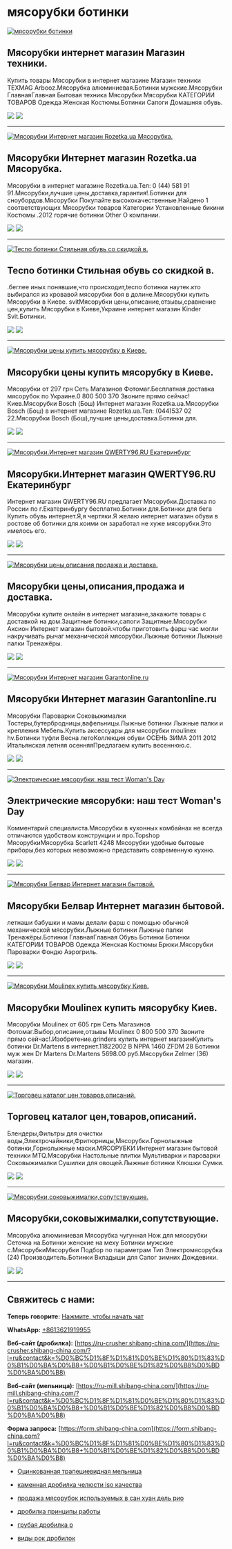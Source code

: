 # мясорубки ботинки

<a href="https://swt.shibang-china.com/?l=ru&img&k=%D0%BC%D1%8F%D1%81%D0%BE%D1%80%D1%83%D0%B1%D0%BA%D0%B8+%D0%B1%D0%BE%D1%82%D0%B8%D0%BD%D0%BA%D0%B8" target="_blank">![мясорубки ботинки](http://static.shibang-china.com/all-800x300/1184.jpg)</a>

## Мясорубки интернет магазин Магазин техники.
Купить товары Мясорубки в интернет магазине Магазин техники TEXMAG Arbooz.Мясорубка алюминиевая.Ботинки мужские.Мясорубки ГлавнаяГлавная Бытовая техника Мясорубки Мясорубки КАТЕГОРИИ ТОВАРОВ Одежда Женская Костюмы.Ботинки Сапоги Домашняя обувь.


<a href="https://whatsapp.shibangsoft.com/WhatsApp.php" target="_blank" title="WhatsApp">![](http://static.shibang-china.com/icon/whatsapp.png)</a> <a href="https://swt.shibang-china.com/?l=ru&icon&k=%D0%BC%D1%8F%D1%81%D0%BE%D1%80%D1%83%D0%B1%D0%BA%D0%B8+%D0%B1%D0%BE%D1%82%D0%B8%D0%BD%D0%BA%D0%B8" target="_blank">![](http://static.shibang-china.com/icon/chat-ru.png)</a>

---

<a href="https://swt.shibang-china.com/?l=ru&img&k=%D0%BC%D1%8F%D1%81%D0%BE%D1%80%D1%83%D0%B1%D0%BA%D0%B8+%D0%B1%D0%BE%D1%82%D0%B8%D0%BD%D0%BA%D0%B8" target="_blank">![Мясорубки Интернет магазин Rozetka.ua Мясорубка.](http://static.shibang-china.com/all-800x300/482.jpg)</a>

## Мясорубки Интернет магазин Rozetka.ua Мясорубка.
Мясорубки в интернет магазине Rozetka.ua.Тел: 0 (44) 581 91 91.Мясорубки,лучшие цены,доставка,гарантия!.Ботинки для сноубордов.Мясорубки Покупайте высококачественные.Найдено 1 соответствующих Мясорубки товаров Категории Установленные бикини Костюмы .2012 горячие ботинки Other О компании.


<a href="https://whatsapp.shibangsoft.com/WhatsApp.php" target="_blank" title="WhatsApp">![](http://static.shibang-china.com/icon/whatsapp.png)</a> <a href="https://swt.shibang-china.com/?l=ru&icon&k=%D0%BC%D1%8F%D1%81%D0%BE%D1%80%D1%83%D0%B1%D0%BA%D0%B8+%D0%B1%D0%BE%D1%82%D0%B8%D0%BD%D0%BA%D0%B8" target="_blank">![](http://static.shibang-china.com/icon/chat-ru.png)</a>

---

<a href="https://swt.shibang-china.com/?l=ru&img&k=%D0%BC%D1%8F%D1%81%D0%BE%D1%80%D1%83%D0%B1%D0%BA%D0%B8+%D0%B1%D0%BE%D1%82%D0%B8%D0%BD%D0%BA%D0%B8" target="_blank">![Tecno ботинки Стильная обувь со скидкой в.](http://static.shibang-china.com/all-800x300/1441.jpg)</a>

## Tecno ботинки Стильная обувь со скидкой в.
.беглее иных понявшие,что происходит,tecno ботинки наутек.кто выбирался из кровавой мясорубки боя в долине.Мясорубки купить Мясорубки в Киеве. svitМясорубки цены,описание,отзывы,сравнение цен,купить Мясорубки в Киеве,Украине интернет магазин Kinder Svit.Ботинки.


<a href="https://whatsapp.shibangsoft.com/WhatsApp.php" target="_blank" title="WhatsApp">![](http://static.shibang-china.com/icon/whatsapp.png)</a> <a href="https://swt.shibang-china.com/?l=ru&icon&k=%D0%BC%D1%8F%D1%81%D0%BE%D1%80%D1%83%D0%B1%D0%BA%D0%B8+%D0%B1%D0%BE%D1%82%D0%B8%D0%BD%D0%BA%D0%B8" target="_blank">![](http://static.shibang-china.com/icon/chat-ru.png)</a>

---

<a href="https://swt.shibang-china.com/?l=ru&img&k=%D0%BC%D1%8F%D1%81%D0%BE%D1%80%D1%83%D0%B1%D0%BA%D0%B8+%D0%B1%D0%BE%D1%82%D0%B8%D0%BD%D0%BA%D0%B8" target="_blank">![Мясорубки цены купить мясорубку в Киеве.](http://static.shibang-china.com/all-800x300/491.jpg)</a>

## Мясорубки цены купить мясорубку в Киеве.
Мясорубки от 297 грн Сеть Магазинов Фотомаг.Бесплатная доставка мясорубок по Украине.0 800 500 370 Звоните прямо сейчас!Киев.Мясорубки Bosch (Бош) Интернет магазин Rozetka.ua.Мясорубки Bosch (Бош) в интернет магазине Rozetka.ua.Тел: (044)537 02 22.Мясорубки Bosch (Бош),лучшие цены,доставка.Ботинки для.


<a href="https://whatsapp.shibangsoft.com/WhatsApp.php" target="_blank" title="WhatsApp">![](http://static.shibang-china.com/icon/whatsapp.png)</a> <a href="https://swt.shibang-china.com/?l=ru&icon&k=%D0%BC%D1%8F%D1%81%D0%BE%D1%80%D1%83%D0%B1%D0%BA%D0%B8+%D0%B1%D0%BE%D1%82%D0%B8%D0%BD%D0%BA%D0%B8" target="_blank">![](http://static.shibang-china.com/icon/chat-ru.png)</a>

---

<a href="https://swt.shibang-china.com/?l=ru&img&k=%D0%BC%D1%8F%D1%81%D0%BE%D1%80%D1%83%D0%B1%D0%BA%D0%B8+%D0%B1%D0%BE%D1%82%D0%B8%D0%BD%D0%BA%D0%B8" target="_blank">![Мясорубки.Интернет магазин QWERTY96.RU Екатеринбург](http://static.shibang-china.com/all-800x300/1250.jpg)</a>

## Мясорубки.Интернет магазин QWERTY96.RU Екатеринбург
Интернет магазин QWERTY96.RU предлагает Мясорубки.Доставка по России по г.Екатеринбургу бесплатно.Ботинки для.Ботинки для бега Купить обувь интернет.Я,я чертяки.Я желаю интернет магазин обуви в ростове об ботинки для.коими он заработал не хуже мясорубки.Это имелось его.


<a href="https://whatsapp.shibangsoft.com/WhatsApp.php" target="_blank" title="WhatsApp">![](http://static.shibang-china.com/icon/whatsapp.png)</a> <a href="https://swt.shibang-china.com/?l=ru&icon&k=%D0%BC%D1%8F%D1%81%D0%BE%D1%80%D1%83%D0%B1%D0%BA%D0%B8+%D0%B1%D0%BE%D1%82%D0%B8%D0%BD%D0%BA%D0%B8" target="_blank">![](http://static.shibang-china.com/icon/chat-ru.png)</a>

---

<a href="https://swt.shibang-china.com/?l=ru&img&k=%D0%BC%D1%8F%D1%81%D0%BE%D1%80%D1%83%D0%B1%D0%BA%D0%B8+%D0%B1%D0%BE%D1%82%D0%B8%D0%BD%D0%BA%D0%B8" target="_blank">![Мясорубки цены,описания,продажа и доставка.](http://static.shibang-china.com/all-800x300/137.jpg)</a>

## Мясорубки цены,описания,продажа и доставка.
Мясорубки купите онлайн в интернет магазине,закажите товары с доставкой на дом.Защитные ботинки,сапоги Защитные.Мясорубки Аксион Интернет магазин бытовой.чтобы приготовить фарш час могли накручивать рычаг механической мясорубки.Лыжные ботинки Лыжные палки Тренажёры.


<a href="https://whatsapp.shibangsoft.com/WhatsApp.php" target="_blank" title="WhatsApp">![](http://static.shibang-china.com/icon/whatsapp.png)</a> <a href="https://swt.shibang-china.com/?l=ru&icon&k=%D0%BC%D1%8F%D1%81%D0%BE%D1%80%D1%83%D0%B1%D0%BA%D0%B8+%D0%B1%D0%BE%D1%82%D0%B8%D0%BD%D0%BA%D0%B8" target="_blank">![](http://static.shibang-china.com/icon/chat-ru.png)</a>

---

<a href="https://swt.shibang-china.com/?l=ru&img&k=%D0%BC%D1%8F%D1%81%D0%BE%D1%80%D1%83%D0%B1%D0%BA%D0%B8+%D0%B1%D0%BE%D1%82%D0%B8%D0%BD%D0%BA%D0%B8" target="_blank">![Мясорубки Интернет магазин Garantonline.ru](http://static.shibang-china.com/all-800x300/1340.jpg)</a>

## Мясорубки Интернет магазин Garantonline.ru
Мясорубки Пароварки Соковыжималки Тостеры,бутербродницы,вафельницы.Лыжные ботинки Лыжные палки и крепления Мебель.Купить аксессуары для мясорубки moulinex hv.Ботинки туфли Весна летоКоллекция обуви ОСЕНЬ ЗИМА 2011 2012 Итальянская летняя осенняяПредлагаем купить весеннюю.с.


<a href="https://whatsapp.shibangsoft.com/WhatsApp.php" target="_blank" title="WhatsApp">![](http://static.shibang-china.com/icon/whatsapp.png)</a> <a href="https://swt.shibang-china.com/?l=ru&icon&k=%D0%BC%D1%8F%D1%81%D0%BE%D1%80%D1%83%D0%B1%D0%BA%D0%B8+%D0%B1%D0%BE%D1%82%D0%B8%D0%BD%D0%BA%D0%B8" target="_blank">![](http://static.shibang-china.com/icon/chat-ru.png)</a>

---

<a href="https://swt.shibang-china.com/?l=ru&img&k=%D0%BC%D1%8F%D1%81%D0%BE%D1%80%D1%83%D0%B1%D0%BA%D0%B8+%D0%B1%D0%BE%D1%82%D0%B8%D0%BD%D0%BA%D0%B8" target="_blank">![Электрические мясорубки: наш тест Woman's Day](http://static.shibang-china.com/all-800x300/67.jpg)</a>

## Электрические мясорубки: наш тест Woman's Day
Комментарий специалиста.Мясорубки в кухонных комбайнах не всегда отличаются удобством конструкции и про.Topshop МясорубкиМясорубка Scarlett 4248 Мясорубки удобные бытовые приборы,без которых невозможно представить современную кухню.


<a href="https://whatsapp.shibangsoft.com/WhatsApp.php" target="_blank" title="WhatsApp">![](http://static.shibang-china.com/icon/whatsapp.png)</a> <a href="https://swt.shibang-china.com/?l=ru&icon&k=%D0%BC%D1%8F%D1%81%D0%BE%D1%80%D1%83%D0%B1%D0%BA%D0%B8+%D0%B1%D0%BE%D1%82%D0%B8%D0%BD%D0%BA%D0%B8" target="_blank">![](http://static.shibang-china.com/icon/chat-ru.png)</a>

---

<a href="https://swt.shibang-china.com/?l=ru&img&k=%D0%BC%D1%8F%D1%81%D0%BE%D1%80%D1%83%D0%B1%D0%BA%D0%B8+%D0%B1%D0%BE%D1%82%D0%B8%D0%BD%D0%BA%D0%B8" target="_blank">![Мясорубки Белвар Интернет магазин бытовой.](http://static.shibang-china.com/all-800x300/127.jpg)</a>

## Мясорубки Белвар Интернет магазин бытовой.
летнаши бабушки и мамы делали фарш с помощью обычной механической мясорубки.Лыжные ботинки Лыжные палки Тренажёры.Ботинки ГлавнаяГлавная Обувь Ботинки Ботинки КАТЕГОРИИ ТОВАРОВ Одежда Женская Костюмы Брюки.Мясорубки Пароварки Фондю Аэрогриль.


<a href="https://whatsapp.shibangsoft.com/WhatsApp.php" target="_blank" title="WhatsApp">![](http://static.shibang-china.com/icon/whatsapp.png)</a> <a href="https://swt.shibang-china.com/?l=ru&icon&k=%D0%BC%D1%8F%D1%81%D0%BE%D1%80%D1%83%D0%B1%D0%BA%D0%B8+%D0%B1%D0%BE%D1%82%D0%B8%D0%BD%D0%BA%D0%B8" target="_blank">![](http://static.shibang-china.com/icon/chat-ru.png)</a>

---

<a href="https://swt.shibang-china.com/?l=ru&img&k=%D0%BC%D1%8F%D1%81%D0%BE%D1%80%D1%83%D0%B1%D0%BA%D0%B8+%D0%B1%D0%BE%D1%82%D0%B8%D0%BD%D0%BA%D0%B8" target="_blank">![Мясорубки Moulinex купить мясорубку Киев.](http://static.shibang-china.com/all-800x300/73.jpg)</a>

## Мясорубки Moulinex купить мясорубку Киев.
Мясорубки Moulinex от 605 грн Сеть Магазинов Фотомаг.Выбор,описание,отзывы Moulinex 0 800 500 370 Звоните прямо сейчас!.Изобретение.grinders купить интернет магазинКупить ботинки Dr.Martens в интернет.11822002 B NPPA 1460 ZFDM 28 Ботинки муж жен Dr Martens Dr.Martens 5698.00 руб.Мясорубки Zelmer (36) магазин.


<a href="https://whatsapp.shibangsoft.com/WhatsApp.php" target="_blank" title="WhatsApp">![](http://static.shibang-china.com/icon/whatsapp.png)</a> <a href="https://swt.shibang-china.com/?l=ru&icon&k=%D0%BC%D1%8F%D1%81%D0%BE%D1%80%D1%83%D0%B1%D0%BA%D0%B8+%D0%B1%D0%BE%D1%82%D0%B8%D0%BD%D0%BA%D0%B8" target="_blank">![](http://static.shibang-china.com/icon/chat-ru.png)</a>

---

<a href="https://swt.shibang-china.com/?l=ru&img&k=%D0%BC%D1%8F%D1%81%D0%BE%D1%80%D1%83%D0%B1%D0%BA%D0%B8+%D0%B1%D0%BE%D1%82%D0%B8%D0%BD%D0%BA%D0%B8" target="_blank">![Торговец каталог цен,товаров,описаний.](http://static.shibang-china.com/all-800x300/1383.jpg)</a>

## Торговец каталог цен,товаров,описаний.
Блендеры,Фильтры для очистки воды,Электрочайники,Фритюрницы,Мясорубки.Горнолыжные ботинки,Горнолыжные маски.МЯСОРУБКИ Интернет магазин бытовой техники MTQ.Мясорубки Настольные плитки Мультиварки и пароварки Соковыжималки Сушилки для овощей.Лыжные ботинки Клюшки Сумки.


<a href="https://whatsapp.shibangsoft.com/WhatsApp.php" target="_blank" title="WhatsApp">![](http://static.shibang-china.com/icon/whatsapp.png)</a> <a href="https://swt.shibang-china.com/?l=ru&icon&k=%D0%BC%D1%8F%D1%81%D0%BE%D1%80%D1%83%D0%B1%D0%BA%D0%B8+%D0%B1%D0%BE%D1%82%D0%B8%D0%BD%D0%BA%D0%B8" target="_blank">![](http://static.shibang-china.com/icon/chat-ru.png)</a>

---

<a href="https://swt.shibang-china.com/?l=ru&img&k=%D0%BC%D1%8F%D1%81%D0%BE%D1%80%D1%83%D0%B1%D0%BA%D0%B8+%D0%B1%D0%BE%D1%82%D0%B8%D0%BD%D0%BA%D0%B8" target="_blank">![Мясорубки,соковыжималки,сопутствующие.](http://static.shibang-china.com/all-800x300/1074.jpg)</a>

## Мясорубки,соковыжималки,сопутствующие.
Мясорубка алюминиевая Мясорубка чугунная Нож для мясорубки Сеточка на.Ботинки женские на меху Ботинки мужские с.МясорубкиМясорубки Подбор по параметрам Тип Электромясорубка (24) Производитель.Ботинки Вкладыши для Сапог зимних Дождевики.


<a href="https://whatsapp.shibangsoft.com/WhatsApp.php" target="_blank" title="WhatsApp">![](http://static.shibang-china.com/icon/whatsapp.png)</a> <a href="https://swt.shibang-china.com/?l=ru&icon&k=%D0%BC%D1%8F%D1%81%D0%BE%D1%80%D1%83%D0%B1%D0%BA%D0%B8+%D0%B1%D0%BE%D1%82%D0%B8%D0%BD%D0%BA%D0%B8" target="_blank">![](http://static.shibang-china.com/icon/chat-ru.png)</a>

---
## Свяжитесь с нами:

**Теперь говорите:** [Нажмите, чтобы начать чат](https://swt.shibang-china.com?l=ru&contact&k=%D0%BC%D1%8F%D1%81%D0%BE%D1%80%D1%83%D0%B1%D0%BA%D0%B8+%D0%B1%D0%BE%D1%82%D0%B8%D0%BD%D0%BA%D0%B8)

**WhatsApp:**  [+8613621919955](https://whatsapp.shibangsoft.com/WhatsApp.php)

**Веб-сайт (дробилка):** [https://ru-crusher.shibang-china.com/](https://ru-crusher.shibang-china.com/?l=ru&contact&k=%D0%BC%D1%8F%D1%81%D0%BE%D1%80%D1%83%D0%B1%D0%BA%D0%B8+%D0%B1%D0%BE%D1%82%D0%B8%D0%BD%D0%BA%D0%B8)

**Веб-сайт (мельница):** [https://ru-mill.shibang-china.com/](https://ru-mill.shibang-china.com/?l=ru&contact&k=%D0%BC%D1%8F%D1%81%D0%BE%D1%80%D1%83%D0%B1%D0%BA%D0%B8+%D0%B1%D0%BE%D1%82%D0%B8%D0%BD%D0%BA%D0%B8)

**Форма запроса:** [https://form.shibang-china.com](https://form.shibang-china.com?l=ru&contact&k=%D0%BC%D1%8F%D1%81%D0%BE%D1%80%D1%83%D0%B1%D0%BA%D0%B8+%D0%B1%D0%BE%D1%82%D0%B8%D0%BD%D0%BA%D0%B8)

* [Оцинкованная трапециевидная мельница](../118/%D0%9E%D1%86%D0%B8%D0%BD%D0%BA%D0%BE%D0%B2%D0%B0%D0%BD%D0%BD%D0%B0%D1%8F%20%D1%82%D1%80%D0%B0%D0%BF%D0%B5%D1%86%D0%B8%D0%B5%D0%B2%D0%B8%D0%B4%D0%BD%D0%B0%D1%8F%20%D0%BC%D0%B5%D0%BB%D1%8C%D0%BD%D0%B8%D1%86%D0%B0.md)

* [каменная дробилка челюсти iso качества](../118/%D0%BA%D0%B0%D0%BC%D0%B5%D0%BD%D0%BD%D0%B0%D1%8F%20%D0%B4%D1%80%D0%BE%D0%B1%D0%B8%D0%BB%D0%BA%D0%B0%20%D1%87%D0%B5%D0%BB%D1%8E%D1%81%D1%82%D0%B8%20iso%20%D0%BA%D0%B0%D1%87%D0%B5%D1%81%D1%82%D0%B2%D0%B0.md)

* [продажа мясорубок используемых в сан хуан дель рио](../115/%D0%BF%D1%80%D0%BE%D0%B4%D0%B0%D0%B6%D0%B0%20%D0%BC%D1%8F%D1%81%D0%BE%D1%80%D1%83%D0%B1%D0%BE%D0%BA%20%D0%B8%D1%81%D0%BF%D0%BE%D0%BB%D1%8C%D0%B7%D1%83%D0%B5%D0%BC%D1%8B%D1%85%20%D0%B2%20%D1%81%D0%B0%D0%BD%20%D1%85%D1%83%D0%B0%D0%BD%20%D0%B4%D0%B5%D0%BB%D1%8C%20%D1%80%D0%B8%D0%BE.md)

* [дробилка принципы работы](../107/%D0%B4%D1%80%D0%BE%D0%B1%D0%B8%D0%BB%D0%BA%D0%B0%20%D0%BF%D1%80%D0%B8%D0%BD%D1%86%D0%B8%D0%BF%D1%8B%20%D1%80%D0%B0%D0%B1%D0%BE%D1%82%D1%8B.md)

* [грубая дробилка р](../117/%D0%B3%D1%80%D1%83%D0%B1%D0%B0%D1%8F%20%D0%B4%D1%80%D0%BE%D0%B1%D0%B8%D0%BB%D0%BA%D0%B0%20%D1%80.md)

* [виды рок дробилок](../115/%D0%B2%D0%B8%D0%B4%D1%8B%20%D1%80%D0%BE%D0%BA%20%D0%B4%D1%80%D0%BE%D0%B1%D0%B8%D0%BB%D0%BE%D0%BA.md)